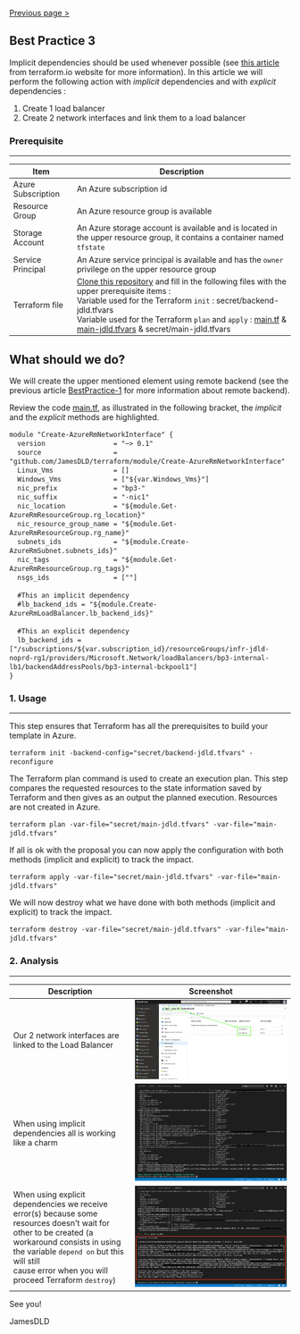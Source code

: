 [Previous page >](../)

Best Practice 3
------------
Implicit dependencies should be used whenever possible (see [this article](https://www.terraform.io/intro/getting-started/dependencies.html) from terraform.io website for more information).
In this article we will perform the following action with *implicit* dependencies and with *explicit* dependencies : 
1. Create 1 load balancer
2. Create 2 network interfaces and link them to a load balancer


### Prerequisite
-----

| Item | Description |
| ------------- | ------------- |
| Azure Subscription | An Azure subscription id |
| Resource Group | An Azure resource group is available |
| Storage Account | An Azure storage account is available and is located in the upper resource group, it contains a container named `tfstate` |
| Service Principal | An Azure service principal is available and has the `owner` privilege on the upper resource group |
| Terraform file | [Clone this repository](https://github.com/JamesDLD/terraform/tree/master/Best-Practice/BestPractice-3) and fill in the following files with the upper prerequisite items : <br> Variable used for the Terraform `init` : secret/backend-jdld.tfvars <br> Variable used for the Terraform `plan` and `apply` : [main.tf](main.tf) & [main-jdld.tfvars](main-jdld.tfvars) & secret/main-jdld.tfvars |



What should we do?
------------
We will create the upper mentioned element using remote backend (see the previous article [BestPractice-1](../BestPractice-1) for more information about remote backend).

Review the code [main.tf](main.tf), as illustrated in the following bracket, the *implicit* and the *explicit* methods are highlighted.
```hcl
module "Create-AzureRmNetworkInterface" {
  version                 = "~> 0.1"
  source                  = "github.com/JamesDLD/terraform/module/Create-AzureRmNetworkInterface"
  Linux_Vms               = []                                                                    
  Windows_Vms             = ["${var.Windows_Vms}"]                                                
  nic_prefix              = "bp3-"
  nic_suffix              = "-nic1"
  nic_location            = "${module.Get-AzureRmResourceGroup.rg_location}"
  nic_resource_group_name = "${module.Get-AzureRmResourceGroup.rg_name}"
  subnets_ids             = "${module.Create-AzureRmSubnet.subnets_ids}"
  nic_tags                = "${module.Get-AzureRmResourceGroup.rg_tags}"
  nsgs_ids                = [""]

  #This an implicit dependency
  #lb_backend_ids = "${module.Create-AzureRmLoadBalancer.lb_backend_ids}"

  #This an explicit dependency                 
  lb_backend_ids = ["/subscriptions/${var.subscription_id}/resourceGroups/infr-jdld-noprd-rg1/providers/Microsoft.Network/loadBalancers/bp3-internal-lb1/backendAddressPools/bp3-internal-bckpool1"]
}
```



### 1. Usage
-----

This step ensures that Terraform has all the prerequisites to build your template in Azure.
```hcl
terraform init -backend-config="secret/backend-jdld.tfvars" -reconfigure
```

The Terraform plan command is used to create an execution plan.
This step compares the requested resources to the state information saved by Terraform and then gives as an output the planned execution. Resources are not created in Azure.
```hcl
terraform plan -var-file="secret/main-jdld.tfvars" -var-file="main-jdld.tfvars"
```

If all is ok with the proposal you can now apply the configuration with both methods (implicit and explicit) to track the impact.
```hcl
terraform apply -var-file="secret/main-jdld.tfvars" -var-file="main-jdld.tfvars"
```

We will now destroy what we have done with both methods (implicit and explicit) to track the impact.
```hcl
terraform destroy -var-file="secret/main-jdld.tfvars" -var-file="main-jdld.tfvars"
```

### 2. Analysis
-----

| Description | Screenshot |
| ------------- | ------------- |
| Our 2 network interfaces are linked to the Load Balancer | ![done](image/done.png) |
| When using implicit dependencies all is working like a charm | ![implicit](image/implicit.png) |
| When using explicit dependencies we receive error(s) because some resources doesn't wait for <br> other to be created (a workaround consists in using the variable `depend on` but this will still <br> cause error when you will proceed Terraform `destroy`) | ![explicit](image/explicit.png) |


See you!

JamesDLD
